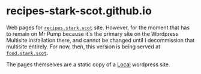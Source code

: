 # recipes-stark-scot.github.io
Web pages for [`recipes.stark.scot`](https://recipes.stark.scot) site. However, for the moment that has to remain on Mr Pump because it's the primary site on the Wordpress Multisite installation there, and cannot be changed until I decommission that multisite entirely. For now, then, this version is being served at [`food.stark.scot`](https://food.stark.scot).

The pages themselves are a static copy of a [Local](https://localwp.com) wordpress site.

